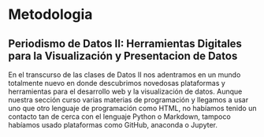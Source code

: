 # Metodologia 
## Periodismo de Datos II: Herramientas Digitales para la Visualización y Presentacion de Datos

En el transcurso de las clases de Datos II nos adentramos en un mundo totalmente nuevo en donde descubrimos novedosas plataformas y herramientas para el desarrollo web y la visualización de datos. Aunque nuestra sección curso varias materias de programación y llegamos a usar uno que otro lenguaje de programación como HTML, no habíamos tenido un contacto tan de cerca con el lenguaje Python o Markdown, tampoco habíamos usado plataformas como GitHub, anaconda o Jupyter. 

